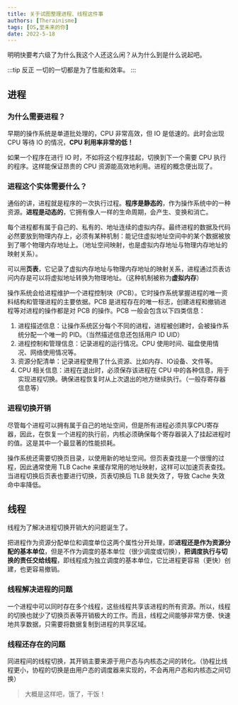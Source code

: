 ```yaml
---
title: 关于试图整理进程、线程这件事
authors: [Therainisme]
tags: [OS,至未来的你]
date: 2022-5-18
---
```


明明快要考六级了为什么我这个人还这么闲？从为什么到是什么说起吧。

:::tip 反正
一切的一切都是为了性能和效率。
:::

<!--truncate-->

## 进程

### 为什么需要进程？

早期的操作系统是单道批处理的，CPU 非常高效，但 IO 是低速的。此时会出现 CPU 等待 IO 的情况，**CPU 利用率非常的低！**

如果一个程序在进行 IO 时，不如将这个程序挂起，切换到下一个需要 CPU 执行的程序。这样能保证昂贵的 CPU 资源能高效地利用。进程的概念便出现了。

### 进程这个实体需要什么？

通俗的讲，进程就是程序的一次执行过程。**程序是静态的**，作为操作系统中的一种资源。**进程是动态的**，它拥有像人一样的生命周期，会产生、变换和消亡。

每个进程都有属于自己的、私有的、地址连续的虚拟内存。最终进程的数据及代码必然要放到物理内存上，必须有某种机制：能记住虚拟地址空间中的某个数据被放到了哪个物理内存地址上。（地址空间映射，也是虚拟内存地址与物理内存地址的映射关系）。

可以用**页表**，它记录了虚拟内存地址与物理内存地址的映射关系，进程通过页表访问内存是可以将虚拟地址转换为物理地址。（这种机制被称为**虚拟内存**）

操作系统会给进程维护一个进程控制块（PCB）。它时操作系统掌握进程的唯一资料结构和管理进程的主要依据。PCB 是进程存在的唯一标志，创建进程和撤销进程等对进程的操作都是对 PCB 的操作。PCB 一般会包含以下四类信息：

1. 进程描述信息：让操作系统区分每个不同的进程，进程被创建时，会被操作系统分配一个唯一的 PID。（当然描述信息还包括用户 ID UID）
2. 进程控制和管理信息：记录进程的运行情况。CPU 使用时间、磁盘使用情况、网络使用情况等。
3. 资源分配清单：记录进程使用了什么资源、比如内存、IO设备、文件等。
4. CPU 相关信息：进程在退出时，必须保存该进程在 CPU 中的各种信息，用于实现进程切换。确保进程恢复时从上次退出的地方继续执行。（一般存寄存器信息等）

### 进程切换开销

尽管每个进程可以拥有属于自己的地址空间，但是所有进程必须共享CPU寄存器，因此，在恢复一个进程的执行前，内核必须确保每个寄存器装入了挂起进程时的值。这是其中一个最显著的性能损耗。

操作系统还需要切换页目录，以使用新的地址空间。但页表查找是一个很慢的过程，因此通常使用 TLB Cache 来缓存常用的地址映射，这样可以加速页表查找。当进程切换后页表也要进行切换，页表切换后 TLB 就失效了，导致 Cache 失效命中率降低。

## 线程

线程为了解决进程切换开销大的问题诞生了。

把进程作为资源分配单位和调度单位这两个属性分开处理，即**进程还是作为资源分配的基本单位**，但是不作为调度的基本单位（很少调度或切换），**把调度执行与切换的责任交给线程**，即线程成为独立调度的基本单位，它比进程更容易（更快）创建，也更容易撤销。

### 线程解决进程的问题

一个进程中可以同时存在多个线程，这些线程共享该进程的所有资源。所以，线程的切换也就少了切换页表等开销极大的工作。而且，线程之间能够非常方便、快速地共享数据，只需要将数据复制到进程的共享区域。

### 线程还存在的问题

同进程间的线程切换，其开销主要来源于用户态与内核态之间的转化。（协程比线程更小，协程的切换是由用户态的调度器来实现的，不会再用户态和内核态之间切换）

> 大概是这样吧，饿了，干饭！